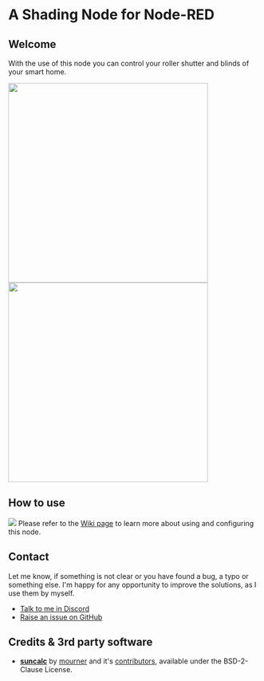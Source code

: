 # A Shading Node for Node-RED

## Welcome

With the use of this node you can control your roller shutter and blinds of your smart home.

<kbd><img src="https://raw.githubusercontent.com/wiki/danube/node-red-contrib-smarthome-shading/files/photo-rollershutter.jpg" width="400"></kbd>
<kbd><img src="https://raw.githubusercontent.com/wiki/danube/node-red-contrib-smarthome-shading/files/photo-venetianblind.jpg" width="400"></kbd>

## How to use

<kbd><img src="https://raw.githubusercontent.com/wiki/danube/node-red-contrib-smarthome-shading/files/screenshot-node-example-1.png"></kbd>
Please refer to the [Wiki page](https://github.com/danube/node-red-contrib-smarthome-shading/wiki) to learn more about using and configuring this node.

## Contact

Let me know, if something is not clear or you have found a bug, a typo or something else. I'm happy for any opportunity to improve the solutions, as I use them by myself.

- [Talk to me in Discord](https://rebrand.ly/cb4glqq)
- [Raise an issue on GitHub](https://rebrand.ly/wasfiit)

## Credits & 3rd party software

- [**suncalc**](https://github.com/mourner/suncalc) by [mourner](https://github.com/mourner) and it's [contributors](https://github.com/mourner/suncalc/graphs/contributors), available under the  BSD-2-Clause License.
